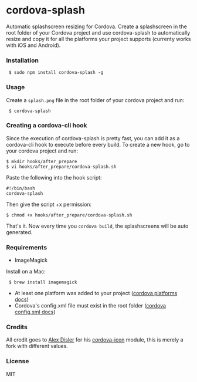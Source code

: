 # cordova-splash

Automatic splashscreen resizing for Cordova. Create a splashscreen in the root folder of your Cordova project and use cordova-splash to automatically resize and copy it for all the platforms your project supports (currenty works with iOS and Android).

### Installation

     $ sudo npm install cordova-splash -g

### Usage
     
Create a ```splash.png``` file in the root folder of your cordova project and run:

     $ cordova-splash

### Creating a cordova-cli hook

Since the execution of cordova-splash is pretty fast, you can add it as a cordova-cli hook to execute before every build.
To create a new hook, go to your cordova project and run:

    $ mkdir hooks/after_prepare
    $ vi hooks/after_prepare/cordova-splash.sh

Paste the following into the hook script:

    #!/bin/bash
    cordova-splash

Then give the script +x permission:

    $ chmod +x hooks/after_prepare/cordova-splash.sh

That's it. Now every time you ```cordova build```, the splashscreens will be auto generated.

### Requirements

- ImageMagick

Install on a Mac:

     $ brew install imagemagick

- At least one platform was added to your project ([cordova platforms docs](http://cordova.apache.org/docs/en/3.4.0/guide_platforms_index.md.html#Platform%20Guides))
- Cordova's config.xml file must exist in the root folder ([cordova config.xml docs](http://cordova.apache.org/docs/en/3.4.0/config_ref_index.md.html#The%20config.xml%20File))

### Credits
All credit goes to [Alex Disler](https://github.com/AlexDisler) for his [cordova-icon](https://github.com/AlexDisler/cordova-icon) module, this is merely a fork with different values.


### License

MIT
